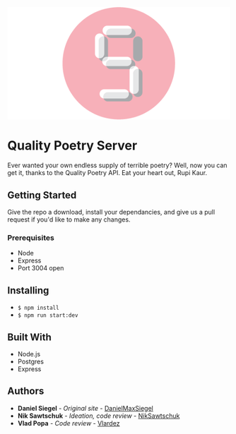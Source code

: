 ![5 to 9](/img/5to9_small.png?raw=true "5 to 9")

# Quality Poetry Server

Ever wanted your own endless supply of terrible poetry? Well, now you can get it, thanks to the Quality Poetry API. Eat your heart out, Rupi Kaur.

## Getting Started

Give the repo a download, install your dependancies, and give us a pull request if you'd like to make any changes.

### Prerequisites

* Node
* Express
* Port 3004 open

## Installing

* `$ npm install`
* `$ npm run start:dev`

## Built With

* Node.js
* Postgres
* Express

## Authors

* **Daniel Siegel** - *Original site* - [DanielMaxSiegel](https://github.com/danielmaxsiegel)
* **Nik Sawtschuk** - *Ideation, code review* - [NikSawtschuk](https://github.com/niksawtschuk)
* **Vlad Popa** - *Code review* - [Vlardez](https://github.com/vlardez)
